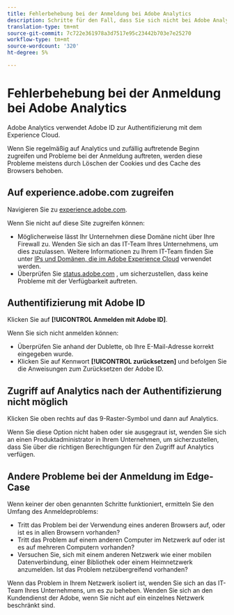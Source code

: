 ```yaml
---
title: Fehlerbehebung bei der Anmeldung bei Adobe Analytics
description: Schritte für den Fall, dass Sie sich nicht bei Adobe Analytics anmelden können.
translation-type: tm+mt
source-git-commit: 7c722e361978a3d7517e95c23442b703e7e25270
workflow-type: tm+mt
source-wordcount: '320'
ht-degree: 5%

---
```



# Fehlerbehebung bei der Anmeldung bei Adobe Analytics

Adobe Analytics verwendet Adobe ID zur Authentifizierung mit dem Experience Cloud.

Wenn Sie regelmäßig auf Analytics und zufällig auftretende Beginn zugreifen und Probleme bei der Anmeldung auftreten, werden diese Probleme meistens durch Löschen der Cookies und des Cache des Browsers behoben.

## Auf experience.adobe.com zugreifen

Navigieren Sie zu [experience.adobe.com](https://experience.adobe.com).

Wenn Sie nicht auf diese Site zugreifen können:

* Möglicherweise lässt Ihr Unternehmen diese Domäne nicht über Ihre Firewall zu. Wenden Sie sich an das IT-Team Ihres Unternehmens, um dies zuzulassen. Weitere Informationen zu Ihrem IT-Team finden Sie unter [IPs und Domänen, die im Adobe Experience Cloud](https://helpx.adobe.com/de/analytics/kb/adobe-ip-addresses.html) verwendet werden.
* Überprüfen Sie [status.adobe.com](https://status.adobe.com) , um sicherzustellen, dass keine Probleme mit der Verfügbarkeit auftreten.

## Authentifizierung mit Adobe ID

Klicken Sie auf **[!UICONTROL Anmelden mit Adobe ID]**.

Wenn Sie sich nicht anmelden können:

* Überprüfen Sie anhand der Dublette, ob Ihre E-Mail-Adresse korrekt eingegeben wurde.
* Klicken Sie auf Kennwort **[!UICONTROL zurücksetzen]** und befolgen Sie die Anweisungen zum Zurücksetzen der Adobe ID.

## Zugriff auf Analytics nach der Authentifizierung nicht möglich

Klicken Sie oben rechts auf das 9-Raster-Symbol und dann auf Analytics.

Wenn Sie diese Option nicht haben oder sie ausgegraut ist, wenden Sie sich an einen Produktadministrator in Ihrem Unternehmen, um sicherzustellen, dass Sie über die richtigen Berechtigungen für den Zugriff auf Analytics verfügen.

## Andere Probleme bei der Anmeldung im Edge-Case

Wenn keiner der oben genannten Schritte funktioniert, ermitteln Sie den Umfang des Anmeldeproblems:

* Tritt das Problem bei der Verwendung eines anderen Browsers auf, oder ist es in allen Browsern vorhanden?
* Tritt das Problem auf einem anderen Computer im Netzwerk auf oder ist es auf mehreren Computern vorhanden?
* Versuchen Sie, sich mit einem anderen Netzwerk wie einer mobilen Datenverbindung, einer Bibliothek oder einem Heimnetzwerk anzumelden. Ist das Problem netzübergreifend vorhanden?

Wenn das Problem in Ihrem Netzwerk isoliert ist, wenden Sie sich an das IT-Team Ihres Unternehmens, um es zu beheben. Wenden Sie sich an den Kundendienst der Adobe, wenn Sie nicht auf ein einzelnes Netzwerk beschränkt sind.
